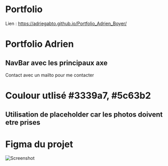 # Portfolio

Lien : https://adriegabto.github.io/Portfolio_Adrien_Boyer/


# Portfolio Adrien 

## NavBar avec les principaux axe
Contact avec un mailto pour me contacter

# Coulour utlisé #3339a7, #5c63b2

## Utilisation de placeholder car les photos doivent etre prises

# Figma du projet
![Screenshot](figma.png)